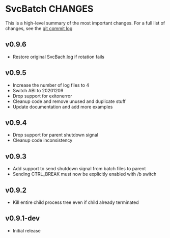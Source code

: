 # SvcBatch CHANGES

This is a high-level summary of the most important changes.
For a full list of changes, see the [git commit log][log]

  [log]: https://github.com/mturk/svcbatch/commits/

## v0.9.6

 * Restore original SvcBach.log if rotation fails

## v0.9.5

 * Increase the number of log files to 4
 * Switch ABI to 20201209
 * Drop support for exitonerror
 * Cleanup code and remove unused and duplicate stuff
 * Update documentation and add more examples

## v0.9.4

 * Drop support for parent shutdown signal
 * Cleanup code inconsistency

## v0.9.3

 * Add support to send shutdown signal from batch files to parent
 * Sending CTRL_BREAK must now be explicitly enabled with /b switch

## v0.9.2

 * Kill entire child process tree even if child already terminated

## v0.9.1-dev

 * Initial release
